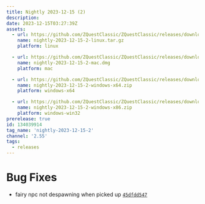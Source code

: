 ```yaml
---
title: Nightly 2023-12-15 (2)
description: 
date: 2023-12-15T03:27:39Z
assets: 
  - url: https://github.com/ZQuestClassic/ZQuestClassic/releases/download/nightly-2023-12-15-2/nightly-2023-12-15-2-linux.tar.gz
    name: nightly-2023-12-15-2-linux.tar.gz
    platform: linux

  - url: https://github.com/ZQuestClassic/ZQuestClassic/releases/download/nightly-2023-12-15-2/nightly-2023-12-15-2-mac.dmg
    name: nightly-2023-12-15-2-mac.dmg
    platform: mac

  - url: https://github.com/ZQuestClassic/ZQuestClassic/releases/download/nightly-2023-12-15-2/nightly-2023-12-15-2-windows-x64.zip
    name: nightly-2023-12-15-2-windows-x64.zip
    platform: windows-x64

  - url: https://github.com/ZQuestClassic/ZQuestClassic/releases/download/nightly-2023-12-15-2/nightly-2023-12-15-2-windows-x86.zip
    name: nightly-2023-12-15-2-windows-x86.zip
    platform: windows-win32
prerelease: true
id: 134039914
tag_name: 'nightly-2023-12-15-2'
channel: '2.55'
tags:
  - releases
---
```




# Bug Fixes

- fairy npc not despawning when picked up [`45dfdd547`](https://github.com/ZQuestClassic/ZQuestClassic/commit/45dfdd547157374892066f154216af9eccb0a42f)


